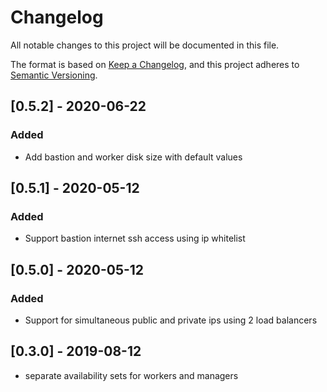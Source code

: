 # Changelog
All notable changes to this project will be documented in this file.

The format is based on [Keep a Changelog](https://keepachangelog.com/en/1.0.0/),
and this project adheres to [Semantic Versioning](https://semver.org/spec/v2.0.0.html).

## [0.5.2] - 2020-06-22
### Added
- Add bastion and worker disk size with default values

## [0.5.1] - 2020-05-12
### Added

- Support bastion internet ssh access using ip whitelist

## [0.5.0] - 2020-05-12
### Added

- Support for simultaneous public and private ips using 2 load balancers

## [0.3.0] - 2019-08-12

- separate availability sets for workers and managers
